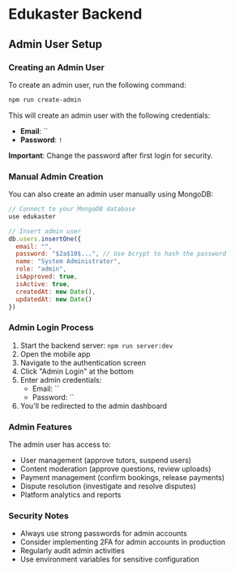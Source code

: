 # Edukaster Backend

## Admin User Setup

### Creating an Admin User

To create an admin user, run the following command:

```bash
npm run create-admin
```

This will create an admin user with the following credentials:

- **Email**: ``
- **Password**: `!`

**Important**: Change the password after first login for security.

### Manual Admin Creation

You can also create an admin user manually using MongoDB:

```javascript
// Connect to your MongoDB database
use edukaster

// Insert admin user
db.users.insertOne({
  email: "",
  password: "$2a$10$...", // Use bcrypt to hash the password
  name: "System Administrator",
  role: "admin",
  isApproved: true,
  isActive: true,
  createdAt: new Date(),
  updatedAt: new Date()
})
```

### Admin Login Process

1. Start the backend server: `npm run server:dev`
2. Open the mobile app
3. Navigate to the authentication screen
4. Click "Admin Login" at the bottom
5. Enter admin credentials:
   - Email: ``
   - Password: ``
6. You'll be redirected to the admin dashboard

### Admin Features

The admin user has access to:

- User management (approve tutors, suspend users)
- Content moderation (approve questions, review uploads)
- Payment management (confirm bookings, release payments)
- Dispute resolution (investigate and resolve disputes)
- Platform analytics and reports

### Security Notes

- Always use strong passwords for admin accounts
- Consider implementing 2FA for admin accounts in production
- Regularly audit admin activities
- Use environment variables for sensitive configuration
